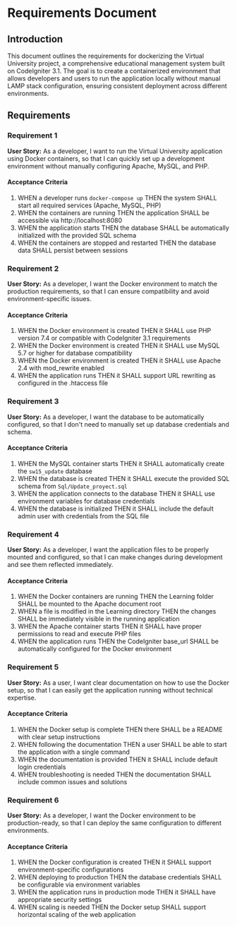 # Requirements Document

## Introduction

This document outlines the requirements for dockerizing the Virtual University project, a comprehensive educational management system built on CodeIgniter 3.1. The goal is to create a containerized environment that allows developers and users to run the application locally without manual LAMP stack configuration, ensuring consistent deployment across different environments.

## Requirements

### Requirement 1

**User Story:** As a developer, I want to run the Virtual University application using Docker containers, so that I can quickly set up a development environment without manually configuring Apache, MySQL, and PHP.

#### Acceptance Criteria

1. WHEN a developer runs `docker-compose up` THEN the system SHALL start all required services (Apache, MySQL, PHP)
2. WHEN the containers are running THEN the application SHALL be accessible via http://localhost:8080
3. WHEN the application starts THEN the database SHALL be automatically initialized with the provided SQL schema
4. WHEN the containers are stopped and restarted THEN the database data SHALL persist between sessions

### Requirement 2

**User Story:** As a developer, I want the Docker environment to match the production requirements, so that I can ensure compatibility and avoid environment-specific issues.

#### Acceptance Criteria

1. WHEN the Docker environment is created THEN it SHALL use PHP version 7.4 or compatible with CodeIgniter 3.1 requirements
2. WHEN the Docker environment is created THEN it SHALL use MySQL 5.7 or higher for database compatibility
3. WHEN the Docker environment is created THEN it SHALL use Apache 2.4 with mod_rewrite enabled
4. WHEN the application runs THEN it SHALL support URL rewriting as configured in the .htaccess file

### Requirement 3

**User Story:** As a developer, I want the database to be automatically configured, so that I don't need to manually set up database credentials and schema.

#### Acceptance Criteria

1. WHEN the MySQL container starts THEN it SHALL automatically create the `sw15_update` database
2. WHEN the database is created THEN it SHALL execute the provided SQL schema from `Sql/Update_proyect.sql`
3. WHEN the application connects to the database THEN it SHALL use environment variables for database credentials
4. WHEN the database is initialized THEN it SHALL include the default admin user with credentials from the SQL file

### Requirement 4

**User Story:** As a developer, I want the application files to be properly mounted and configured, so that I can make changes during development and see them reflected immediately.

#### Acceptance Criteria

1. WHEN the Docker containers are running THEN the Learning folder SHALL be mounted to the Apache document root
2. WHEN a file is modified in the Learning directory THEN the changes SHALL be immediately visible in the running application
3. WHEN the Apache container starts THEN it SHALL have proper permissions to read and execute PHP files
4. WHEN the application runs THEN the CodeIgniter base_url SHALL be automatically configured for the Docker environment

### Requirement 5

**User Story:** As a user, I want clear documentation on how to use the Docker setup, so that I can easily get the application running without technical expertise.

#### Acceptance Criteria

1. WHEN the Docker setup is complete THEN there SHALL be a README with clear setup instructions
2. WHEN following the documentation THEN a user SHALL be able to start the application with a single command
3. WHEN the documentation is provided THEN it SHALL include default login credentials
4. WHEN troubleshooting is needed THEN the documentation SHALL include common issues and solutions

### Requirement 6

**User Story:** As a developer, I want the Docker environment to be production-ready, so that I can deploy the same configuration to different environments.

#### Acceptance Criteria

1. WHEN the Docker configuration is created THEN it SHALL support environment-specific configurations
2. WHEN deploying to production THEN the database credentials SHALL be configurable via environment variables
3. WHEN the application runs in production mode THEN it SHALL have appropriate security settings
4. WHEN scaling is needed THEN the Docker setup SHALL support horizontal scaling of the web application